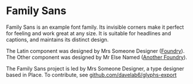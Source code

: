 # Family Sans

Family Sans is an example font family.
Its invisible corners make it perfect for feeling and work great at any size. 
It is suitable for headlines and captions, and maintains its distinct design.

The Latin component was designed by Mrs Someone Designer ([Foundry](http://www.foundry.com)). 
The Other component was designed by Mr Else Named ([Another Foundry](http://www.another-foundry.com)). 

The Family Sans project is led by Mrs Someone Designer, a type designer based in Place. 
To contribute, see [github.com/davelab6/glyphs-export](https://github.com/davelab6/glyphs-export)
